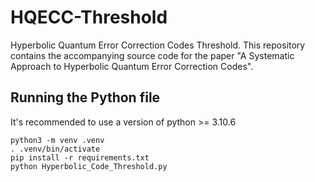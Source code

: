# HQECC-Threshold
Hyperbolic Quantum Error Correction Codes Threshold. This repository contains the accompanying source code for the paper "A Systematic Approach to Hyperbolic Quantum Error Correction Codes".

## Running the Python file
It's recommended to use a version of python >= 3.10.6
```
python3 -m venv .venv
. .venv/bin/activate
pip install -r requirements.txt
python Hyperbolic_Code_Threshold.py
```

